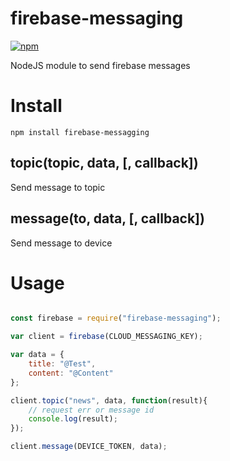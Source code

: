 # firebase-messaging
[![npm](https://img.shields.io/npm/v/firebase-messaging.svg)](https://www.npmjs.com/package/firebase-messaging)

NodeJS module to send firebase messages

# Install
`npm install firebase-messagging`

## topic(topic, data, [, callback])
Send message to topic

## message(to, data, [, callback])
Send message to device
 
# Usage

```javascript

const firebase = require("firebase-messaging");

var client = firebase(CLOUD_MESSAGING_KEY);

var data = {
    title: "@Test",
    content: "@Content"
};

client.topic("news", data, function(result){
	// request err or message id
	console.log(result);	
});

client.message(DEVICE_TOKEN, data);

```
